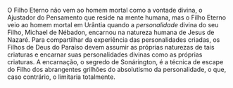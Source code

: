 ﻿O Filho Eterno não vem ao homem mortal como a vontade divina, o Ajustador do Pensamento que reside na mente humana, mas o Filho Eterno veio ao homem mortal em Urântia quando a <I>personalidade</I> divina do seu Filho, Michael de Nébadon, encarnou na natureza humana de Jesus de Nazaré. Para compartilhar da experiência das personalidades criadas, os Filhos de Deus do Paraíso devem assumir as próprias naturezas de tais criaturas e encarnar suas personalidades divinas como as próprias criaturas. A encarnação, o segredo de Sonárington, é a técnica de escape do Filho dos abrangentes grilhões do absolutismo da personalidade, o que, caso contrário, o limitaria totalmente.